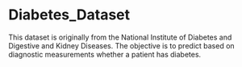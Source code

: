 # Diabetes_Dataset
This dataset is originally from the National Institute of Diabetes and Digestive and Kidney Diseases. The objective is to predict based on diagnostic measurements whether a patient has diabetes.

